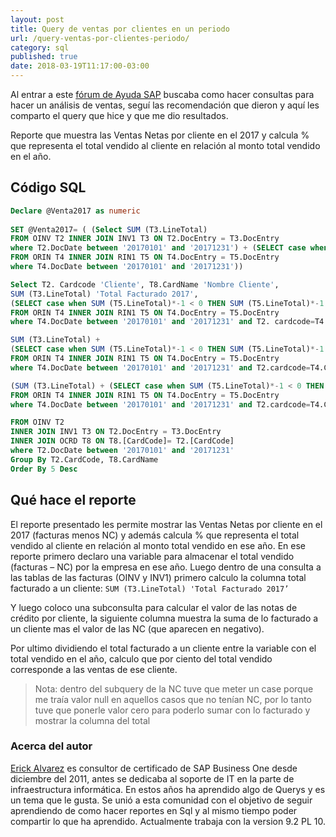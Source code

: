 ```yaml
---
layout: post
title: Query de ventas por clientes en un periodo
url: /query-ventas-por-clientes-periodo/
category: sql
published: true
date: 2018-03-19T11:17:00-03:00
---
```


Al entrar a este [fórum de Ayuda SAP](https://foros.consultoria-sap.com) buscaba como hacer consultas para hacer un análisis de ventas, seguí las recomendación que dieron y aquí les comparto el query que hice y que me dio resultados.

Reporte que muestra las Ventas Netas por cliente en el 2017 y calcula % que representa el total vendido al cliente en relación al monto total vendido en el año.

<!--more-->

## Código SQL

```sql
Declare @Venta2017 as numeric
 
SET @Venta2017= ( (Select SUM (T3.LineTotal) 
FROM OINV T2 INNER JOIN INV1 T3 ON T2.DocEntry = T3.DocEntry 
where T2.DocDate between '20170101' and '20171231') + (SELECT case when SUM (T5.LineTotal)*-1 < 0 THEN SUM (T5.LineTotal)*-1 ELSE 0 END
FROM ORIN T4 INNER JOIN RIN1 T5 ON T4.DocEntry = T5.DocEntry 
where T4.DocDate between '20170101' and '20171231'))

Select T2. Cardcode 'Cliente', T8.CardName 'Nombre Cliente',
SUM (T3.LineTotal) 'Total Facturado 2017',
(SELECT case when SUM (T5.LineTotal)*-1 < 0 THEN SUM (T5.LineTotal)*-1 ELSE 0 END
FROM ORIN T4 INNER JOIN RIN1 T5 ON T4.DocEntry = T5.DocEntry 
where T4.DocDate between '20170101' and '20171231' and T2. cardcode=T4.CardCode) 'Notas de Crédito 2017',

SUM (T3.LineTotal) +
(SELECT case when SUM (T5.LineTotal)*-1 < 0 THEN SUM (T5.LineTotal)*-1 ELSE 0 END
FROM ORIN T4 INNER JOIN RIN1 T5 ON T4.DocEntry = T5.DocEntry 
where T4.DocDate between '20170101' and '20171231' and T2.cardcode=T4.CardCode) 'Venta Neta 2017',

(SUM (T3.LineTotal) + (SELECT case when SUM (T5.LineTotal)*-1 < 0 THEN SUM (T5.LineTotal)*-1 ELSE 0 END
FROM ORIN T4 INNER JOIN RIN1 T5 ON T4.DocEntry = T5.DocEntry 
where T4.DocDate between '20170101' and '20171231' and T2.cardcode=T4.CardCode)) / @Venta2017*100 as'% del total vendido'

FROM OINV T2 
INNER JOIN INV1 T3 ON T2.DocEntry = T3.DocEntry 
INNER JOIN OCRD T8 ON T8.[CardCode]= T2.[CardCode]
where T2.DocDate between '20170101' and '20171231'
Group By T2.CardCode, T8.CardName
Order By 5 Desc
```

## Qué hace el reporte
El reporte presentado les permite mostrar las Ventas Netas por cliente en el 2017 (facturas menos NC) y además calcula % que representa el total vendido al cliente en relación al monto total vendido en ese año. En ese reporte primero declaro una variable para almacenar el total vendido (facturas – NC) por la empresa en ese año. Luego dentro de una consulta a las tablas de las facturas (OINV y INV1) primero calculo la columna total facturado a un cliente:
`SUM (T3.LineTotal) 'Total Facturado 2017’`

Y luego coloco una subconsulta para calcular el valor de las notas de crédito por cliente, la siguiente columna muestra la suma de lo facturado a un cliente mas el valor de las NC (que aparecen en negativo).

Por ultimo dividiendo el total facturado a un cliente entre la variable con el total vendido en el año, calculo que por ciento del total vendido corresponde a las ventas de ese cliente.

>Nota: dentro del subquery de la NC tuve que meter un case porque me traía valor null en aquellos casos que no tenían NC, por lo tanto tuve que ponerle valor cero para poderlo sumar con lo facturado y mostrar la columna del total

### Acerca del autor
[Erick Alvarez](https://foros.consultoria-sap.com/u/Alvarez) es consultor de certificado de SAP Business One desde diciembre del 2011, antes se dedicaba al soporte de IT en la parte de infraestructura informática. En estos años ha aprendido algo de Querys y es un tema que le gusta. Se unió a esta comunidad con el objetivo de seguir aprendiendo de como hacer reportes en Sql y al mismo tiempo poder compartir lo que ha aprendido. Actualmente trabaja con la version 9.2 PL 10.

